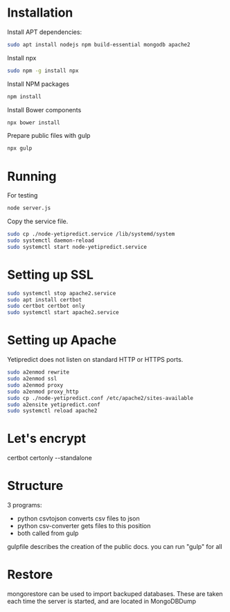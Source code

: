 # InstallationInstall APT dependencies:```bashsudo apt install nodejs npm build-essential mongodb apache2```Install npx```bashsudo npm -g install npx```Install NPM packages```bashnpm install```Install Bower components```bashnpx bower install```Prepare public files with gulp```bashnpx gulp```# RunningFor testing```bashnode server.js```Copy the service file.```bashsudo cp ./node-yetipredict.service /lib/systemd/systemsudo systemctl daemon-reloadsudo systemctl start node-yetipredict.service```# Setting up SSL```bashsudo systemctl stop apache2.servicesudo apt install certbotsudo certbot certbot onlysudo systemctl start apache2.service```# Setting up ApacheYetipredict does not listen on standard HTTP or HTTPS ports.```bashsudo a2enmod rewritesudo a2enmod sslsudo a2enmod proxysudo a2enmod proxy_httpsudo cp ./node-yetipredict.conf /etc/apache2/sites-availablesudo a2ensite yetipredict.confsudo systemctl reload apache2```# Let's encryptcertbot certonly --standalone# Structure3 programs:+ python csvtojson converts csv files to json+ python csv-converter gets files to this position+ both called from gulpgulpfile describes the creation of the public docs. you can run "gulp" for all# Restoremongorestore can be used to import backuped databases. These are taken each time the server is started, and are located in MongoDBDump